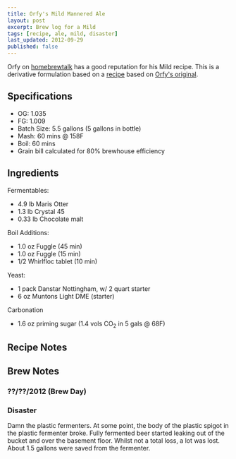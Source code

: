 ```yaml
---
title: Orfy's Mild Mannered Ale
layout: post
excerpt: Brew log for a Mild
tags: [recipe, ale, mild, disaster]
last_updated: 2012-09-29
published: false
---
```


Orfy on [homebrewtalk](http://www.homebrewtalk.com/) has a good reputation for
his Mild recipe.  This is a derivative formulation based on a
[recipe](http://www.homebrewtalk.com/f67/reapers-mild-1st-place-2011-hbt-competition-239228/)
based on [Orfy's original](http://www.homebrewtalk.com/f67/mild-mannered-ale-ag-e-uk-us-52776/).  


## Specifications

* OG: 1.035
* FG: 1.009
* Batch Size: 5.5 gallons (5 gallons in bottle)
* Mash: 60 mins @ 158F
* Boil: 60 mins
* Grain bill calculated for 80% brewhouse efficiency

## Ingredients

Fermentables:

- 4.9 lb Maris Otter
- 1.3 lb Crystal 45
- 0.33 lb Chocolate malt

Boil Additions:

- 1.0 oz Fuggle (45 min)
- 1.0 oz Fuggle (15 min)
- 1/2 Whirlfloc tablet (10 min)

Yeast: 

- 1 pack Danstar Nottingham, w/ 2 quart starter 
- 6 oz Muntons Light DME (starter)

Carbonation

- 1.6 oz priming sugar (1.4 vols CO<sub>2</sub> in 5 gals @ 68F)


## Recipe Notes

## Brew Notes

### ??/??/2012 (Brew Day)

### Disaster

Damn the plastic fermenters.  At some point, the body of the plastic spigot in
the plastic fermenter broke.  Fully fermented beer started leaking out of the
bucket and over the basement floor.  Whilst not a total loss, a lot was lost.
About 1.5 gallons were saved from the fermenter.


